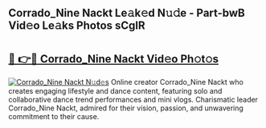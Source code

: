 ## Corrado_Nine Nackt Le𝚊k𝚎d N𝚞𝚍e - Part-bwB Vid𝚎o Le𝚊ks Photos sCglR

# <h2><a href="http://fb3calb.evod.top/?m=Corrado_Nine+Nackt">🔗 👉🔴 Corrado_Nine Nackt Vid𝚎o Ph𝚘t𝚘s</a></h2>

[![Corrado_Nine Nackt N𝚞d𝚎s](https://i.imgur.com/8V9OHl7.gif)](http://fb3calb.evod.top/?m=Corrado_Nine+Nackt)
Online creator Corrado_Nine Nackt who creates engaging lifestyle and dance content, featuring solo and collaborative dance trend performances and mini vlogs. Charismatic leader Corrado_Nine Nackt, admired for their vision, passion, and unwavering commitment to their cause. 
